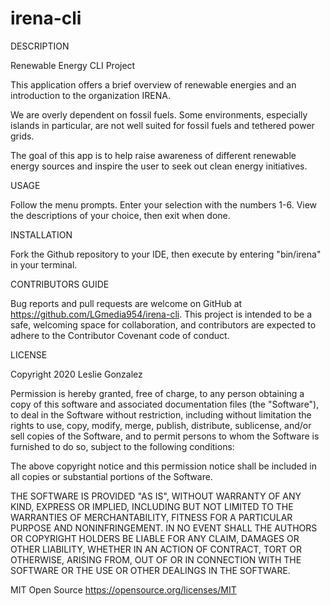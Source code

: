 # irena-cli

DESCRIPTION

Renewable Energy CLI Project

This application offers a brief overview of renewable energies and an introduction to the organization IRENA.

We are overly dependent on fossil fuels. Some environments, especially islands in particular, are not well suited for fossil fuels and tethered power grids.

The goal of this app is to help raise awareness of different renewable energy sources and inspire the user to seek out clean energy initiatives.

USAGE

Follow the menu prompts. Enter your selection with the numbers 1-6. View the descriptions of your choice, then exit when done.

INSTALLATION

Fork the Github repository to your IDE, then execute by entering "bin/irena" in your terminal.

CONTRIBUTORS GUIDE

Bug reports and pull requests are welcome on GitHub at https://github.com/LGmedia954/irena-cli. This project is intended to be a safe, welcoming space for collaboration, and contributors are expected to adhere to the Contributor Covenant code of conduct.

LICENSE

Copyright 2020 Leslie Gonzalez

Permission is hereby granted, free of charge, to any person obtaining a copy of this software and associated documentation files (the "Software"), to deal in the Software without restriction, including without limitation the rights to use, copy, modify, merge, publish, distribute, sublicense, and/or sell copies of the Software, and to permit persons to whom the Software is furnished to do so, subject to the following conditions:

The above copyright notice and this permission notice shall be included in all copies or substantial portions of the Software.

THE SOFTWARE IS PROVIDED "AS IS", WITHOUT WARRANTY OF ANY KIND, EXPRESS OR IMPLIED, INCLUDING BUT NOT LIMITED TO THE WARRANTIES OF MERCHANTABILITY, FITNESS FOR A PARTICULAR PURPOSE AND NONINFRINGEMENT. IN NO EVENT SHALL THE AUTHORS OR COPYRIGHT HOLDERS BE LIABLE FOR ANY CLAIM, DAMAGES OR OTHER LIABILITY, WHETHER IN AN ACTION OF CONTRACT, TORT OR OTHERWISE, ARISING FROM, OUT OF OR IN CONNECTION WITH THE SOFTWARE OR THE USE OR OTHER DEALINGS IN THE SOFTWARE.

MIT Open Source https://opensource.org/licenses/MIT
